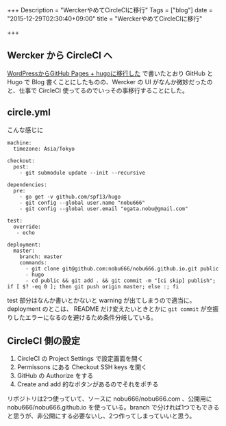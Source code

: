 +++
Description = "WerckerやめてCircleCIに移行"
Tags = ["blog"]
date = "2015-12-29T02:30:40+09:00"
title = "WerckerやめてCircleCIに移行"

+++

## Wercker から CircleCI へ

[WordPressからGitHub Pages + hugoに移行した](http://nobu666.com/2015/06/21/1015.html) で書いたとおり GitHub と Hugo で Blog 書くことにしたものの、Wercker の UI がなんか微妙だったのと、仕事で CircleCI 使ってるのでいっその事移行することにした。

## circle.yml
こんな感じに

```
machine:
  timezone: Asia/Tokyo

checkout:
  post:
    - git submodule update --init --recursive

dependencies:
  pre:
    - go get -v github.com/spf13/hugo
    - git config --global user.name "nobu666"
    - git config --global user.email "ogata.nobu@gmail.com"

test:
  override:
   - echo

deployment:
  master:
    branch: master
    commands:
      - git clone git@github.com:nobu666/nobu666.github.io.git public
      - hugo
      - cd public && git add . && git commit -m "[ci skip] publish"; if [ $? -eq 0 ]; then git push origin master; else :; fi
```

test 部分はなんか書いとかないと warning が出てしまうので適当に。deployment のとこは、 README だけ変えたいときとかに `git commit` が空振りしたエラーになるのを避けるため条件分岐している。

## CircleCI 側の設定
1. CircleCI の Project Settings で設定画面を開く
1. Permissons にある Checkout SSH keys を開く
1. GitHub の Authorize をする
1. Create and add 的なボタンがあるのでそれをポチる

リポジトリは2つ使っていて、ソースに nobu666/nobu666.com 、公開用に nobu666/nobu666.github.io を使っている。branch で分ければ1つでもできると思うが、非公開にする必要ないし、2つ作ってしまっていいと思う。 
